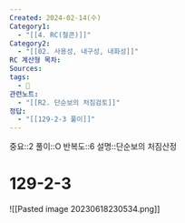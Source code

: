 ```yaml
---
Created: 2024-02-14(수)
Category1:
  - "[[4. RC(철콘)]]"
Category2:
  - "[[02. 사용성, 내구성, 내화성]]"
RC 계산형 목차: 
Sources: 
tags:
  - 🧮
관련노트:
  - "[[R2. 단순보의 처짐검토]]"
정답:
  - "[[129-2-3 풀이]]"
---
```

중요::2
풀이::O
반복도::6
설명::단순보의 처짐산정
#  129-2-3


![[Pasted image 20230618230534.png]]